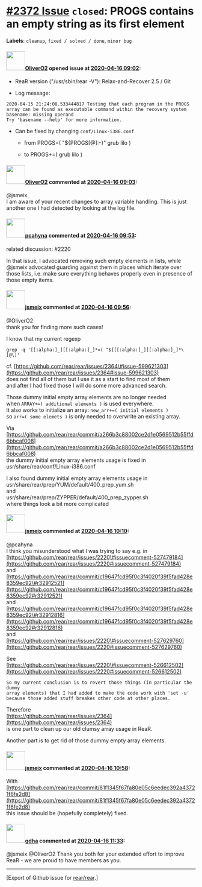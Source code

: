 [\#2372 Issue](https://github.com/rear/rear/issues/2372) `closed`: PROGS contains an empty string as its first element
======================================================================================================================

**Labels**: `cleanup`, `fixed / solved / done`, `minor bug`

#### <img src="https://avatars.githubusercontent.com/u/4660803?v=4" width="50">[OliverO2](https://github.com/OliverO2) opened issue at [2020-04-16 09:02](https://github.com/rear/rear/issues/2372):

-   ReaR version ("/usr/sbin/rear -V"): Relax-and-Recover 2.5 / Git

-   Log message:

<!-- -->

    2020-04-15 21:24:08.533444817 Testing that each program in the PROGS array can be found as executable command within the recovery system
    basename: missing operand
    Try 'basename --help' for more information.

-   Can be fixed by changing `conf/Linux-i386.conf`
    -   from
            PROGS=(
            "${PROGS[@]:-}"
            grub
            lilo
            )

    -   to
            PROGS+=(
            grub
            lilo
            )

#### <img src="https://avatars.githubusercontent.com/u/4660803?v=4" width="50">[OliverO2](https://github.com/OliverO2) commented at [2020-04-16 09:03](https://github.com/rear/rear/issues/2372#issuecomment-614516659):

@jsmeix  
I am aware of your recent changes to array variable handling. This is
just another one I had detected by looking at the log file.

#### <img src="https://avatars.githubusercontent.com/u/26300485?u=9105d243bc9f7ade463a3e52e8dd13fa67837158&v=4" width="50">[pcahyna](https://github.com/pcahyna) commented at [2020-04-16 09:53](https://github.com/rear/rear/issues/2372#issuecomment-614542878):

related discussion: \#2220

In that issue, I advocated removing such empty elements in lists, while
@jsmeix advocated guarding against them in places which iterate over
those lists, i.e. make sure everything behaves properly even in presence
of those empty items.

#### <img src="https://avatars.githubusercontent.com/u/1788608?u=925fc54e2ce01551392622446ece427f51e2f0ce&v=4" width="50">[jsmeix](https://github.com/jsmeix) commented at [2020-04-16 09:56](https://github.com/rear/rear/issues/2372#issuecomment-614544877):

@OliverO2  
thank you for finding more such cases!

I know that my current regexp

    grep -q '[[:alpha:]_][[:alpha:]_]*=( "${[[:alpha:]_][[:alpha:]_]*\[@\]'

cf.
[https://github.com/rear/rear/issues/2364\#issue-599621303](https://github.com/rear/rear/issues/2364#issue-599621303)  
does not find all of them but I use it as a start to find most of them  
and after I had fixed those I will do some more advanced search.

Those dummy initial empty array elements are no longer needed  
when `ARRAY+=( additional elements )` is used everywhere.  
It also works to initialize an array: `new_arr+=( initial elements )`  
so `arr=( some elemets )` is only needed to overwrite an existing array.

Via  
[https://github.com/rear/rear/commit/a266b3c88002ce2d1e0569512b55ffd6bbcaf008](https://github.com/rear/rear/commit/a266b3c88002ce2d1e0569512b55ffd6bbcaf008)  
the dummy initial empty array elements usage is fixed in  
usr/share/rear/conf/Linux-i386.conf

I also found dummy initial empty array elements usage in  
usr/share/rear/prep/YUM/default/400\_prep\_yum.sh  
and  
usr/share/rear/prep/ZYPPER/default/400\_prep\_zypper.sh  
where things look a bit more complicated

#### <img src="https://avatars.githubusercontent.com/u/1788608?u=925fc54e2ce01551392622446ece427f51e2f0ce&v=4" width="50">[jsmeix](https://github.com/jsmeix) commented at [2020-04-16 10:10](https://github.com/rear/rear/issues/2372#issuecomment-614551965):

@pcahyna  
I think you misunderstood what I was trying to say e.g. in  
[https://github.com/rear/rear/issues/2220\#issuecomment-527479184](https://github.com/rear/rear/issues/2220#issuecomment-527479184)  
and  
[https://github.com/rear/rear/commit/c19647fcd95f0c3f4020f39f5fad428e8359ec92\#r32912521](https://github.com/rear/rear/commit/c19647fcd95f0c3f4020f39f5fad428e8359ec92#r32912521)  
and  
[https://github.com/rear/rear/commit/c19647fcd95f0c3f4020f39f5fad428e8359ec92\#r32912816](https://github.com/rear/rear/commit/c19647fcd95f0c3f4020f39f5fad428e8359ec92#r32912816)  
and  
[https://github.com/rear/rear/issues/2220\#issuecomment-527629760](https://github.com/rear/rear/issues/2220#issuecomment-527629760)

See  
[https://github.com/rear/rear/issues/2220\#issuecomment-526612502](https://github.com/rear/rear/issues/2220#issuecomment-526612502)

    So my current conclusion is to revert those things (in particular the dummy
    array elements) that I had added to make the code work with 'set -u'
    because those added stuff breakes other code at other places.

Therefore  
[https://github.com/rear/rear/issues/2364](https://github.com/rear/rear/issues/2364)  
is one part to clean up our old clumsy array usage in ReaR.

Another part is to get rid of those dummy empty array elements.

#### <img src="https://avatars.githubusercontent.com/u/1788608?u=925fc54e2ce01551392622446ece427f51e2f0ce&v=4" width="50">[jsmeix](https://github.com/jsmeix) commented at [2020-04-16 10:58](https://github.com/rear/rear/issues/2372#issuecomment-614578174):

With  
[https://github.com/rear/rear/commit/81f1345f67fa80e05c6eedec392a43721f6fe2d8](https://github.com/rear/rear/commit/81f1345f67fa80e05c6eedec392a43721f6fe2d8)  
this issue should be (hopefully completely) fixed.

#### <img src="https://avatars.githubusercontent.com/u/888633?u=cdaeb31efcc0048d3619651aa18dd4b76e636b21&v=4" width="50">[gdha](https://github.com/gdha) commented at [2020-04-16 11:33](https://github.com/rear/rear/issues/2372#issuecomment-614596706):

@jsmeix @OliverO2 Thank you both for your extended effort to improve
ReaR - we are proud to have members as you.

------------------------------------------------------------------------

\[Export of Github issue for
[rear/rear](https://github.com/rear/rear).\]
